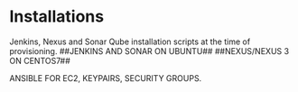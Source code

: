 # Installations
Jenkins, Nexus and Sonar Qube installation scripts at the time of provisioning.
##JENKINS AND SONAR ON UBUNTU##
##NEXUS/NEXUS 3 ON CENTOS7##

ANSIBLE FOR EC2, KEYPAIRS, SECURITY GROUPS.
